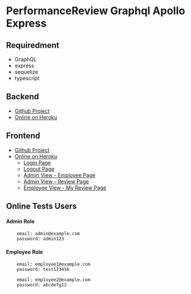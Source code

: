 # PerformanceReview Graphql Apollo Express

## Requiredment
* GraphQL
* express
* sequelize
* typescript
## Backend
* [Github Project](https://github.com/VasiliyLiao/performance-review-graphql) 
* [Online on Heroku](https://performance-reviews-graphql.herokuapp.com)
## Frontend
* [Github Project](https://github.com/VasiliyLiao/performance-review-vue)
* [Online on Heroku](https://performance-reviews-vue.herokuapp.com/#/login)
    * [Login Page](https://performance-reviews-vue.herokuapp.com/#/login)
    * [Logout Page](https://performance-reviews-vue.herokuapp.com/#/logout)
    * [Admin View - Employee Page](https://performance-reviews-vue.herokuapp.com/#/employee)
    * [Admin View - Review Page](https://performance-reviews-vue.herokuapp.com/#/review)
    * [Employee View - My Review Page](https://performance-reviews-vue.herokuapp.com/#/my_reviews)

## Online Tests Users

#### Admin Role
```
    email: admin@example.com
    password: admin123
```
#### Employee Role
```
    email: employee1@example.com
    password: test123456
```
```
    email: employee2@example.com
    password: abcdefg12
```